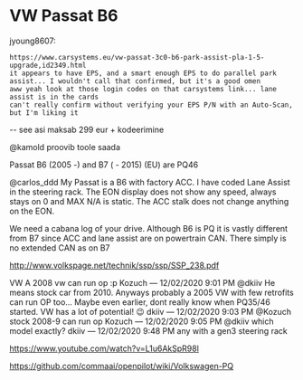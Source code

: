 # VW Passat B6


jyoung8607:
```
https://www.carsystems.eu/vw-passat-3c0-b6-park-assist-pla-1-5-upgrade,id2349.html
it appears to have EPS, and a smart enough EPS to do parallel park assist... I wouldn't call that confirmed, but it's a good omen 
aww yeah look at those login codes on that carsystems link... lane assist is in the cards
can't really confirm without verifying your EPS P/N with an Auto-Scan, but I'm liking it
```

-- see asi maksab 299 eur + kodeerimine

@kamold proovib toole saada

Passat B6 (2005 -) and B7 ( - 2015) (EU) are PQ46


@carlos_ddd My Passat is a B6 with factory ACC. I have coded Lane Assist in the steering rack. The EON display does not show any speed,  always stays on 0 and MAX N/A is static. The ACC stalk does not change anything on the EON.


We need a cabana log of your drive. Although B6 is PQ it is vastly different from B7 since ACC and lane assist are on powertrain CAN. There simply is no extended CAN as on B7


http://www.volkspage.net/technik/ssp/ssp/SSP_238.pdf


VW
A 2008 vw can run op :p
Kozuch — 12/02/2020 9:01 PM
@dkiiv He means stock car from 2010. Anyways probably a 2005 VW with few retrofits can run OP too... Maybe even earlier, dont really know when PQ35/46 started. VW has a lot of potential! 😉
dkiiv — 12/02/2020 9:03 PM
@Kozuch stock 2008-9 can run op
Kozuch — 12/02/2020 9:05 PM
@dkiiv which model exactly?
dkiiv — 12/02/2020 9:48 PM
any with a gen3 steering rack


https://www.youtube.com/watch?v=L1u6AkSpR98l


https://github.com/commaai/openpilot/wiki/Volkswagen-PQ